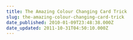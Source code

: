 ```yaml
---
title: The Amazing Colour Changing Card Trick
slug: the-amazing-colour-changing-card-trick
date_published: 2010-01-09T23:48:38.000Z
date_updated: 2011-10-31T04:50:10.000Z
---
```



